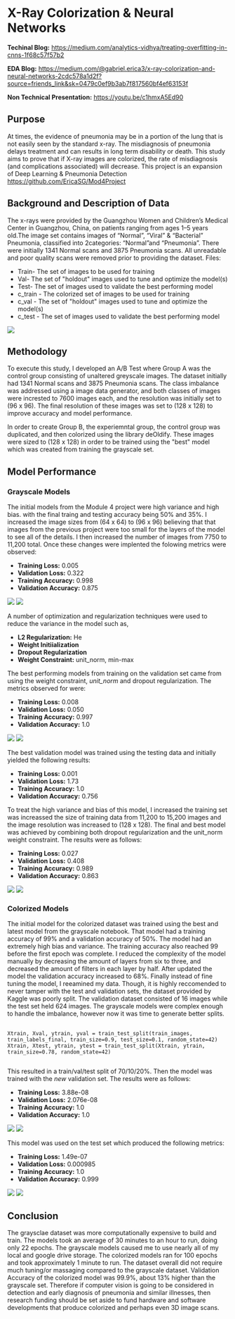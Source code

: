 # X-Ray Colorization & Neural Networks

**Techinal Blog:** https://medium.com/analytics-vidhya/treating-overfitting-in-cnns-1f68c57f57b2

**EDA Blog:** https://medium.com/@gabriel.erica3/x-ray-colorization-and-neural-networks-2cdc578a1d2f?source=friends_link&sk=0479c0ef9b3ab7f817560bf4ef63153f

**Non Technical Presentation:** https://youtu.be/c1hmxA5Ed90

## Purpose
At times, the evidence of pneumonia may be in a portion of the lung that is not easily seen by the standard x-ray. The misdiagnosis of pneumonia delays treatment and can results in long term disability or death. This study aims to prove that if X-ray images are colorized, the rate of misdiagnosis (and complications associated) will decrease. This project is an expansion of Deep Learning & Pneumonia Detection https://github.com/EricaSG/Mod4Project


## Background and Description of Data
The x-rays were provided by the Guangzhou Women and Children’s Medical Center in Guangzhou, China, on patients ranging from ages 1–5 years old.The image set contains images of “Normal”, “Viral” & “Bacterial” Pneumonia, classified into 2categories: “Normal”and “Pneumonia”. There were initially 1341 Normal scans and 3875 Pneumonia scans. All unreadable and poor 
quality scans were removed prior to providing the dataset. 
Files: 
* Train- The set of images to be used for training
* Val- The set of "holdout" images used to tune and optimize the model(s)
* Test- The set of images used to validate the best performing model
* c_train - The colorized set of images to be used for training
* c_val - The set of "holdout" images used to tune and optimize the model(s)
* c_test - The set of images used to validate the best performing model

<img src='/side_by_side.png'>

## Methodology
To execute this study, I developed an A/B Test where Group A was the control group consisting of unaltered greyscale images. The dataset initially had 1341 Normal scans and 3875 Pneumonia scans. The class imbalance was addressed using a image data generator, and both classes of images were incrested to 7600 images each, and the resolution was initially set to (96 x 96). The final resolution of these images was set to (128 x 128) to improve accuracy and model performance.

In order to create Group B, the experiemntal group,  the control group was duplicated, and then colorized using the library deOldify. These images were sized to (128 x 128) in order to be trained using the "best" model which was created from training the grayscale set.

## Model Performance
### Grayscale Models
The initial models from the Module 4 project were high variance and high bias. with the final traing and testing accuracy being 50% and 35%.  I increased the image sizes from (64 x 64) to (96 x 96) believing that that images from the previous project were too small for the layers of the model to see all of the details. I then increased the number of images from 7750 to 11,200 total. Once these changes were implented the folowing metrics were observed:
* **Training Loss:** 0.005
* **Validation Loss:** 0.322
* **Training Accuracy:** 0.998
* **Validation Accuracy:** 0.875

<img src='/mod1loss.png'>

<img src='/mod1acc.png'>

A number of optimization and regularization techniques were used to reduce the variance in the model such as,
* **L2 Regularization:** He
* **Weight Initiialization**
* **Dropout Regularization**
* **Weight Constraint:** unit_norm, min-max


The best performing models from training on the validation set came from using the weight constraint, *unit_norm* and dropout regularization. The metrics observed for were:
* **Training Loss:** 0.008
* **Validation Loss:** 0.050
* **Training Accuracy:** 0.997
* **Validation Accuracy:** 1.0

<img src='/model5loss.png'>

<img src='/model5acc.png'>

The best validation model was trained using the testing data and initially yielded the following results:
* **Training Loss:** 0.001
* **Validation Loss:** 1.73
* **Training Accuracy:** 1.0
* **Validation Accuracy:** 0.756

To treat the high variance and bias of this model, I increased the training set was increassed the size of 
training data from 11,200 to 15,200 images and the image resolution was increased to (128 x 128). The final
and best model was achieved by combining both dropout regularization and the unit_norm weight constraint. The 
results were as follows:
* **Training Loss:** 0.027
* **Validation Loss:** 0.408
* **Training Accuracy:** 0.989
* **Validation Accuracy:** 0.863

<img src='plotloss_gray.png'>

<img src='plotacc_gray.png'>



### Colorized Models
The initial model for the colorized dataset was trained using the best and latest model from the grayscale notebook. That model had a training accuracy of 99% and a validation accuracy of 50%. The model had an extremely high bias and variance. The training accuracy also reached 99 before the first epoch was complete. I reduced the complexity of the model manually by decreasing the amount of layers from six to three, and decreased the amount of filters in each layer by half. After updated the model the validation accuracy increased to 68%. Finally instead of fine tuning the model, I reeamined my data. Though, it is highly reccomended to never tamper with the test and validation sets, the dataset provided by Kaggle was poorly split. The validation dataset consisted of 16 images while the test set held 624 images. The grayscale models were complex enough to handle the imbalance, however now it was time to generate better splits. 

<pre>
    <code>
Xtrain, Xval, ytrain, yval = train_test_split(train_images, train_labels_final, train_size=0.9, test_size=0.1, random_state=42)
Xtrain, Xtest, ytrain, ytest = train_test_split(Xtrain, ytrain, train_size=0.78, random_state=42)
    </code>
</pre>

This resulted in a train/val/test split of 70/10/20%. Then the model was trained with the *new* validation set. The results were as follows:
* **Training Loss:** 3.88e-08
* **Validation Loss:** 2.076e-08
* **Training Accuracy:** 1.0
* **Validation Accuracy:** 1.0

<img src='valcolor_loss.png'>

<img src='valacc_color.png'>

This model was used on the test set which produced the following metrics:
 * **Training Loss:** 1.49e-07
* **Validation Loss:** 0.000985
* **Training Accuracy:** 1.0
* **Validation Accuracy:** 0.999


<img src='plotloss_color.png'>

<img src='plotacc_color.png'>

## Conclusion
The graysclae dataset was more computationally expensive to build and train. The models took an average of 30 minutes to an hour to run, doing only 22 epochs. The grayscale models caused me to use nearly all of my local and google drive storage. The colorized models ran for 100 epochs and took approximately 1 minute to run. The dataset overall did not require much tuning/or massaging 
compared to the grayscale dataset. Validation Accuracy of the colorized model was 99.9%, about 13% higher than the grayscale set. Therefore if computer vision is going to be considered in detection and early diagnosis of pneumonia and similar illnesses, then research funding should be set aside to fund hardware and software developments that produce colorized and perhaps even 3D image scans.
